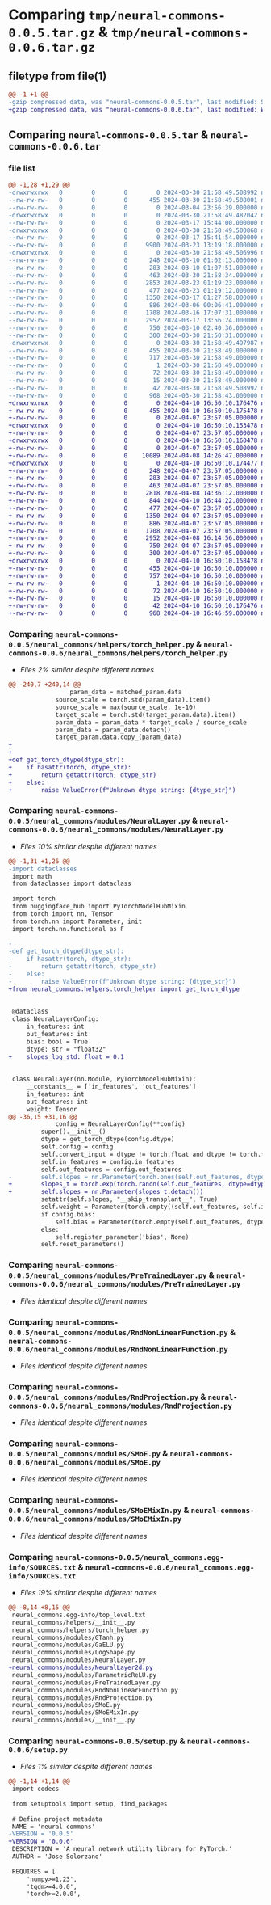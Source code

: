 # Comparing `tmp/neural-commons-0.0.5.tar.gz` & `tmp/neural-commons-0.0.6.tar.gz`

## filetype from file(1)

```diff
@@ -1 +1 @@
-gzip compressed data, was "neural-commons-0.0.5.tar", last modified: Sat Mar 30 21:58:49 2024, max compression
+gzip compressed data, was "neural-commons-0.0.6.tar", last modified: Wed Apr 10 16:50:10 2024, max compression
```

## Comparing `neural-commons-0.0.5.tar` & `neural-commons-0.0.6.tar`

### file list

```diff
@@ -1,28 +1,29 @@
-drwxrwxrwx   0        0        0        0 2024-03-30 21:58:49.508992 neural-commons-0.0.5/
--rw-rw-rw-   0        0        0      455 2024-03-30 21:58:49.508001 neural-commons-0.0.5/PKG-INFO
--rw-rw-rw-   0        0        0        0 2024-03-04 23:56:39.000000 neural-commons-0.0.5/README.md
-drwxrwxrwx   0        0        0        0 2024-03-30 21:58:49.482042 neural-commons-0.0.5/neural_commons/
--rw-rw-rw-   0        0        0        0 2024-03-17 15:44:00.000000 neural-commons-0.0.5/neural_commons/__init__.py
-drwxrwxrwx   0        0        0        0 2024-03-30 21:58:49.500868 neural-commons-0.0.5/neural_commons/helpers/
--rw-rw-rw-   0        0        0        0 2024-03-17 15:41:54.000000 neural-commons-0.0.5/neural_commons/helpers/__init__.py
--rw-rw-rw-   0        0        0     9900 2024-03-23 13:19:18.000000 neural-commons-0.0.5/neural_commons/helpers/torch_helper.py
-drwxrwxrwx   0        0        0        0 2024-03-30 21:58:49.506996 neural-commons-0.0.5/neural_commons/modules/
--rw-rw-rw-   0        0        0      248 2024-03-10 01:02:13.000000 neural-commons-0.0.5/neural_commons/modules/GTanh.py
--rw-rw-rw-   0        0        0      283 2024-03-10 01:07:51.000000 neural-commons-0.0.5/neural_commons/modules/GaELU.py
--rw-rw-rw-   0        0        0      463 2024-03-30 21:58:34.000000 neural-commons-0.0.5/neural_commons/modules/LogShape.py
--rw-rw-rw-   0        0        0     2853 2024-03-23 01:19:23.000000 neural-commons-0.0.5/neural_commons/modules/NeuralLayer.py
--rw-rw-rw-   0        0        0      477 2024-03-23 01:19:12.000000 neural-commons-0.0.5/neural_commons/modules/ParametricReLU.py
--rw-rw-rw-   0        0        0     1350 2024-03-17 01:27:58.000000 neural-commons-0.0.5/neural_commons/modules/PreTrainedLayer.py
--rw-rw-rw-   0        0        0      886 2024-03-06 00:06:41.000000 neural-commons-0.0.5/neural_commons/modules/RndNonLinearFunction.py
--rw-rw-rw-   0        0        0     1708 2024-03-16 17:07:31.000000 neural-commons-0.0.5/neural_commons/modules/RndProjection.py
--rw-rw-rw-   0        0        0     2952 2024-03-17 13:56:24.000000 neural-commons-0.0.5/neural_commons/modules/SMoE.py
--rw-rw-rw-   0        0        0      750 2024-03-10 02:40:36.000000 neural-commons-0.0.5/neural_commons/modules/SMoEMixIn.py
--rw-rw-rw-   0        0        0      300 2024-03-30 21:50:31.000000 neural-commons-0.0.5/neural_commons/modules/__init__.py
-drwxrwxrwx   0        0        0        0 2024-03-30 21:58:49.497987 neural-commons-0.0.5/neural_commons.egg-info/
--rw-rw-rw-   0        0        0      455 2024-03-30 21:58:49.000000 neural-commons-0.0.5/neural_commons.egg-info/PKG-INFO
--rw-rw-rw-   0        0        0      717 2024-03-30 21:58:49.000000 neural-commons-0.0.5/neural_commons.egg-info/SOURCES.txt
--rw-rw-rw-   0        0        0        1 2024-03-30 21:58:49.000000 neural-commons-0.0.5/neural_commons.egg-info/dependency_links.txt
--rw-rw-rw-   0        0        0       72 2024-03-30 21:58:49.000000 neural-commons-0.0.5/neural_commons.egg-info/requires.txt
--rw-rw-rw-   0        0        0       15 2024-03-30 21:58:49.000000 neural-commons-0.0.5/neural_commons.egg-info/top_level.txt
--rw-rw-rw-   0        0        0       42 2024-03-30 21:58:49.508992 neural-commons-0.0.5/setup.cfg
--rw-rw-rw-   0        0        0      968 2024-03-30 21:58:43.000000 neural-commons-0.0.5/setup.py
+drwxrwxrwx   0        0        0        0 2024-04-10 16:50:10.176476 neural-commons-0.0.6/
+-rw-rw-rw-   0        0        0      455 2024-04-10 16:50:10.175478 neural-commons-0.0.6/PKG-INFO
+-rw-rw-rw-   0        0        0        0 2024-04-07 23:57:05.000000 neural-commons-0.0.6/README.md
+drwxrwxrwx   0        0        0        0 2024-04-10 16:50:10.153478 neural-commons-0.0.6/neural_commons/
+-rw-rw-rw-   0        0        0        0 2024-04-07 23:57:05.000000 neural-commons-0.0.6/neural_commons/__init__.py
+drwxrwxrwx   0        0        0        0 2024-04-10 16:50:10.160478 neural-commons-0.0.6/neural_commons/helpers/
+-rw-rw-rw-   0        0        0        0 2024-04-07 23:57:05.000000 neural-commons-0.0.6/neural_commons/helpers/__init__.py
+-rw-rw-rw-   0        0        0    10089 2024-04-08 14:26:47.000000 neural-commons-0.0.6/neural_commons/helpers/torch_helper.py
+drwxrwxrwx   0        0        0        0 2024-04-10 16:50:10.174477 neural-commons-0.0.6/neural_commons/modules/
+-rw-rw-rw-   0        0        0      248 2024-04-07 23:57:05.000000 neural-commons-0.0.6/neural_commons/modules/GTanh.py
+-rw-rw-rw-   0        0        0      283 2024-04-07 23:57:05.000000 neural-commons-0.0.6/neural_commons/modules/GaELU.py
+-rw-rw-rw-   0        0        0      463 2024-04-07 23:57:05.000000 neural-commons-0.0.6/neural_commons/modules/LogShape.py
+-rw-rw-rw-   0        0        0     2818 2024-04-08 14:36:12.000000 neural-commons-0.0.6/neural_commons/modules/NeuralLayer.py
+-rw-rw-rw-   0        0        0      844 2024-04-10 16:44:22.000000 neural-commons-0.0.6/neural_commons/modules/NeuralLayer2d.py
+-rw-rw-rw-   0        0        0      477 2024-04-07 23:57:05.000000 neural-commons-0.0.6/neural_commons/modules/ParametricReLU.py
+-rw-rw-rw-   0        0        0     1350 2024-04-07 23:57:05.000000 neural-commons-0.0.6/neural_commons/modules/PreTrainedLayer.py
+-rw-rw-rw-   0        0        0      886 2024-04-07 23:57:05.000000 neural-commons-0.0.6/neural_commons/modules/RndNonLinearFunction.py
+-rw-rw-rw-   0        0        0     1708 2024-04-07 23:57:05.000000 neural-commons-0.0.6/neural_commons/modules/RndProjection.py
+-rw-rw-rw-   0        0        0     2952 2024-04-08 16:14:56.000000 neural-commons-0.0.6/neural_commons/modules/SMoE.py
+-rw-rw-rw-   0        0        0      750 2024-04-07 23:57:05.000000 neural-commons-0.0.6/neural_commons/modules/SMoEMixIn.py
+-rw-rw-rw-   0        0        0      300 2024-04-07 23:57:05.000000 neural-commons-0.0.6/neural_commons/modules/__init__.py
+drwxrwxrwx   0        0        0        0 2024-04-10 16:50:10.158478 neural-commons-0.0.6/neural_commons.egg-info/
+-rw-rw-rw-   0        0        0      455 2024-04-10 16:50:10.000000 neural-commons-0.0.6/neural_commons.egg-info/PKG-INFO
+-rw-rw-rw-   0        0        0      757 2024-04-10 16:50:10.000000 neural-commons-0.0.6/neural_commons.egg-info/SOURCES.txt
+-rw-rw-rw-   0        0        0        1 2024-04-10 16:50:10.000000 neural-commons-0.0.6/neural_commons.egg-info/dependency_links.txt
+-rw-rw-rw-   0        0        0       72 2024-04-10 16:50:10.000000 neural-commons-0.0.6/neural_commons.egg-info/requires.txt
+-rw-rw-rw-   0        0        0       15 2024-04-10 16:50:10.000000 neural-commons-0.0.6/neural_commons.egg-info/top_level.txt
+-rw-rw-rw-   0        0        0       42 2024-04-10 16:50:10.176476 neural-commons-0.0.6/setup.cfg
+-rw-rw-rw-   0        0        0      968 2024-04-10 16:46:59.000000 neural-commons-0.0.6/setup.py
```

### Comparing `neural-commons-0.0.5/neural_commons/helpers/torch_helper.py` & `neural-commons-0.0.6/neural_commons/helpers/torch_helper.py`

 * *Files 2% similar despite different names*

```diff
@@ -240,7 +240,14 @@
                 param_data = matched_param.data
             source_scale = torch.std(param_data).item()
             source_scale = max(source_scale, 1e-10)
             target_scale = torch.std(target_param.data).item()
             param_data = param_data * target_scale / source_scale
             param_data = param_data.detach()
             target_param.data.copy_(param_data)
+
+
+def get_torch_dtype(dtype_str):
+    if hasattr(torch, dtype_str):
+        return getattr(torch, dtype_str)
+    else:
+        raise ValueError(f"Unknown dtype string: {dtype_str}")
```

### Comparing `neural-commons-0.0.5/neural_commons/modules/NeuralLayer.py` & `neural-commons-0.0.6/neural_commons/modules/NeuralLayer.py`

 * *Files 10% similar despite different names*

```diff
@@ -1,31 +1,26 @@
-import dataclasses
 import math
 from dataclasses import dataclass
 
 import torch
 from huggingface_hub import PyTorchModelHubMixin
 from torch import nn, Tensor
 from torch.nn import Parameter, init
 import torch.nn.functional as F
 
-
-def get_torch_dtype(dtype_str):
-    if hasattr(torch, dtype_str):
-        return getattr(torch, dtype_str)
-    else:
-        raise ValueError(f"Unknown dtype string: {dtype_str}")
+from neural_commons.helpers.torch_helper import get_torch_dtype
 
 
 @dataclass
 class NeuralLayerConfig:
     in_features: int
     out_features: int
     bias: bool = True
     dtype: str = "float32"
+    slopes_log_std: float = 0.1
 
 
 class NeuralLayer(nn.Module, PyTorchModelHubMixin):
     __constants__ = ['in_features', 'out_features']
     in_features: int
     out_features: int
     weight: Tensor
@@ -36,15 +31,16 @@
             config = NeuralLayerConfig(**config)
         super().__init__()
         dtype = get_torch_dtype(config.dtype)
         self.config = config
         self.convert_input = dtype != torch.float and dtype != torch.float32
         self.in_features = config.in_features
         self.out_features = config.out_features
-        self.slopes = nn.Parameter(torch.ones(self.out_features, dtype=dtype))
+        slopes_t = torch.exp(torch.randn(self.out_features, dtype=dtype) * config.slopes_log_std)
+        self.slopes = nn.Parameter(slopes_t.detach())
         setattr(self.slopes, "__skip_transplant__", True)
         self.weight = Parameter(torch.empty((self.out_features, self.in_features,), dtype=dtype))
         if config.bias:
             self.bias = Parameter(torch.empty(self.out_features, dtype=dtype))
         else:
             self.register_parameter('bias', None)
         self.reset_parameters()
```

### Comparing `neural-commons-0.0.5/neural_commons/modules/PreTrainedLayer.py` & `neural-commons-0.0.6/neural_commons/modules/PreTrainedLayer.py`

 * *Files identical despite different names*

### Comparing `neural-commons-0.0.5/neural_commons/modules/RndNonLinearFunction.py` & `neural-commons-0.0.6/neural_commons/modules/RndNonLinearFunction.py`

 * *Files identical despite different names*

### Comparing `neural-commons-0.0.5/neural_commons/modules/RndProjection.py` & `neural-commons-0.0.6/neural_commons/modules/RndProjection.py`

 * *Files identical despite different names*

### Comparing `neural-commons-0.0.5/neural_commons/modules/SMoE.py` & `neural-commons-0.0.6/neural_commons/modules/SMoE.py`

 * *Files identical despite different names*

### Comparing `neural-commons-0.0.5/neural_commons/modules/SMoEMixIn.py` & `neural-commons-0.0.6/neural_commons/modules/SMoEMixIn.py`

 * *Files identical despite different names*

### Comparing `neural-commons-0.0.5/neural_commons.egg-info/SOURCES.txt` & `neural-commons-0.0.6/neural_commons.egg-info/SOURCES.txt`

 * *Files 19% similar despite different names*

```diff
@@ -8,14 +8,15 @@
 neural_commons.egg-info/top_level.txt
 neural_commons/helpers/__init__.py
 neural_commons/helpers/torch_helper.py
 neural_commons/modules/GTanh.py
 neural_commons/modules/GaELU.py
 neural_commons/modules/LogShape.py
 neural_commons/modules/NeuralLayer.py
+neural_commons/modules/NeuralLayer2d.py
 neural_commons/modules/ParametricReLU.py
 neural_commons/modules/PreTrainedLayer.py
 neural_commons/modules/RndNonLinearFunction.py
 neural_commons/modules/RndProjection.py
 neural_commons/modules/SMoE.py
 neural_commons/modules/SMoEMixIn.py
 neural_commons/modules/__init__.py
```

### Comparing `neural-commons-0.0.5/setup.py` & `neural-commons-0.0.6/setup.py`

 * *Files 1% similar despite different names*

```diff
@@ -1,14 +1,14 @@
 import codecs
 
 from setuptools import setup, find_packages
 
 # Define project metadata
 NAME = 'neural-commons'
-VERSION = '0.0.5'
+VERSION = '0.0.6'
 DESCRIPTION = 'A neural network utility library for PyTorch.'
 AUTHOR = 'Jose Solorzano'
 
 REQUIRES = [
     'numpy>=1.23',
     'tqdm>=4.0.0',
     'torch>=2.0.0',
```

